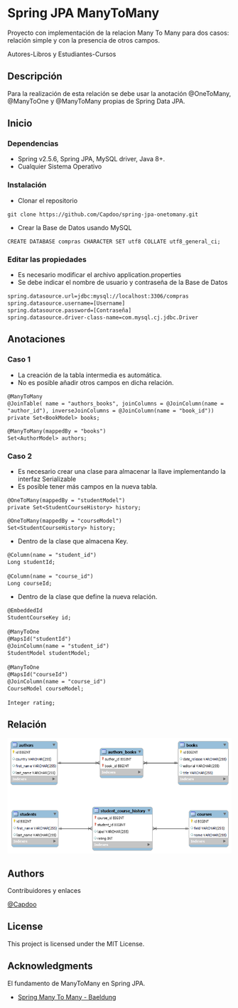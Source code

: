 # Spring JPA ManyToMany

Proyecto con implementación de la relacion Many To Many para dos casos: relación simple y con la presencia de otros campos.

Autores-Libros y Estudiantes-Cursos

## Descripción

Para la realización de esta relación se debe usar la anotación @OneToMany, @ManyToOne y @ManyToMany propias de Spring Data JPA.

## Inicio

### Dependencias

* Spring v2.5.6, Spring JPA, MySQL driver, Java 8+.
* Cualquier Sistema Operativo

### Instalación

* Clonar el repositorio
```
git clone https://github.com/Capdoo/spring-jpa-onetomany.git

```

* Crear la Base de Datos usando MySQL
```
CREATE DATABASE compras CHARACTER SET utf8 COLLATE utf8_general_ci;

```


### Editar las propiedades

* Es necesario modificar el archivo application.properties
* Se debe indicar el nombre de usuario y contraseña de la Base de Datos

```
spring.datasource.url=jdbc:mysql://localhost:3306/compras
spring.datasource.username=[Username]
spring.datasource.password=[Contraseña]
spring.datasource.driver-class-name=com.mysql.cj.jdbc.Driver

```

## Anotaciones

### Caso 1

* La creación de la tabla intermedia es automática.
* No es posible añadir otros campos en dicha relación.
```
@ManyToMany
@JoinTable( name = "authors_books", joinColumns = @JoinColumn(name = "author_id"), inverseJoinColumns = @JoinColumn(name = "book_id"))
private Set<BookModel> books;
```
```
@ManyToMany(mappedBy = "books")
Set<AuthorModel> authors;
```

### Caso 2

* Es necesario crear una clase para almacenar la llave implementando la interfaz Serializable
* Es posible tener más campos en la nueva tabla.
```
@OneToMany(mappedBy = "studentModel")
private Set<StudentCourseHistory> history;
```
```
@OneToMany(mappedBy = "courseModel")
Set<StudentCourseHistory> history;
```
* Dentro de la clase que almacena Key.
```
@Column(name = "student_id")
Long studentId;

@Column(name = "course_id")
Long courseId;
```
* Dentro de la clase que define la nueva relación.
```
@EmbeddedId
StudentCourseKey id;

@ManyToOne
@MapsId("studentId")
@JoinColumn(name = "student_id")
StudentModel studentModel;

@ManyToOne
@MapsId("courseId")
@JoinColumn(name = "course_id")
CourseModel courseModel;

Integer rating;
```

## Relación
![plot](./src/main/resources/static/relacion.png)

## Authors

Contribuidores y enlaces

[@Capdoo](https://github.com/Capdoo)


## License

This project is licensed under the MIT License.

## Acknowledgments

El fundamento de ManyToMany en Spring JPA.
* [Spring Many To Many - Baeldung](https://www.baeldung.com/jpa-many-to-many)
